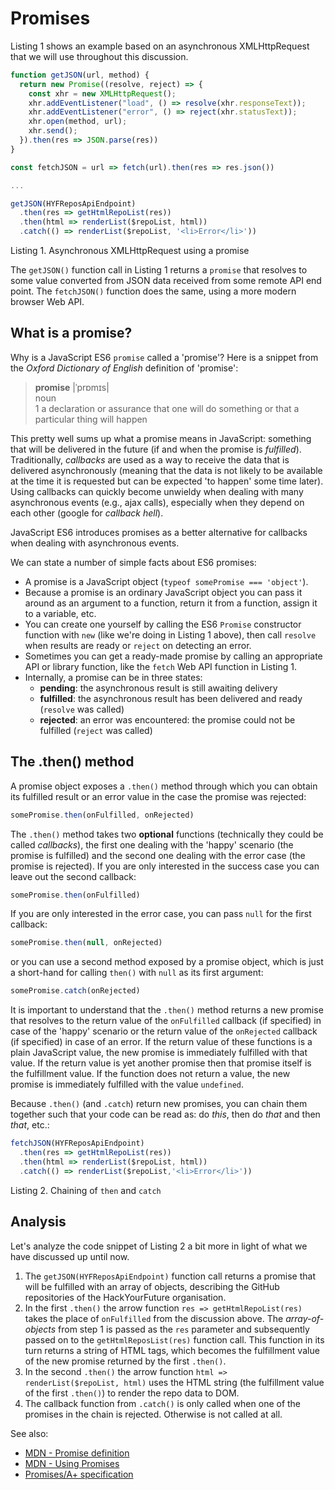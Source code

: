 # Promises

Listing 1 shows an example based on an asynchronous XMLHttpRequest that we will use throughout this discussion.

```js
function getJSON(url, method) {
  return new Promise((resolve, reject) => {
    const xhr = new XMLHttpRequest();
    xhr.addEventListener("load", () => resolve(xhr.responseText));
    xhr.addEventListener("error", () => reject(xhr.statusText));
    xhr.open(method, url);
    xhr.send();
  }).then(res => JSON.parse(res))
}

const fetchJSON = url => fetch(url).then(res => res.json())

...

getJSON(HYFReposApiEndpoint)
  .then(res => getHtmlRepoList(res))
  .then(html => renderList($repoList, html))
  .catch(() => renderList($repoList, '<li>Error</li>'))
```

Listing 1. Asynchronous XMLHttpRequest using a promise

The `getJSON()` function call in Listing 1 returns a `promise` that resolves to some value converted from JSON data received from some remote API end point. The `fetchJSON()` function does the same, using a more modern browser Web API.

## What is a promise?

Why is a JavaScript ES6 `promise` called a 'promise'? Here is a snippet from the *Oxford Dictionary of English* definition of 'promise':

> **promise** |ˈprɒmɪs|<br>
noun<br>
1 a declaration or assurance that one will do something or that a particular thing will happen

This pretty well sums up what a promise means in JavaScript: something that will be delivered in the future (if and when the promise is *fulfilled*). Traditionally, *callbacks* are used as a way to receive the data that is delivered asynchronously (meaning that the data is not likely to be available at the time it is requested but can be expected 'to happen' some time later). Using callbacks can quickly become unwieldy when dealing with many asynchronous events (e.g., ajax calls), especially when they depend on each other (google for *callback hell*).

JavaScript ES6 introduces promises as a better alternative for callbacks when dealing with asynchronous events.

We can state a number of simple facts about ES6 promises:

- A promise is a JavaScript object (`typeof somePromise === 'object'`).
- Because a promise is an ordinary JavaScript object you can pass it around as an argument to a function, return it from a function, assign it to a variable, etc.
- You can create one yourself by calling the ES6 `Promise` constructor function with `new` (like we're doing in Listing 1 above), then call `resolve` when results are ready or `reject` on detecting an error.
- Sometimes you can get a ready-made promise by calling an appropriate API or library function, like the `fetch` Web API function in Listing 1.
- Internally, a promise can be in three states:
   - **pending**: the asynchronous result is still awaiting delivery
   - **fulfilled**: the asynchronous result has been delivered and ready (`resolve` was called)
   - **rejected**: an error was encountered: the promise could not be fulfilled (`reject` was called)

## The .then() method

A promise object exposes a `.then()` method through which you can obtain its fulfilled result or an error value in the case the promise was rejected:

```js
somePromise.then(onFulfilled, onRejected)
```

The `.then()` method takes two **optional** functions (technically they could be called *callbacks*), the first one dealing with the 'happy' scenario (the promise is fulfilled) and the second one dealing with the error case (the promise is rejected). If you are only interested in the success case you can leave out the second callback:

```js
somePromise.then(onFulfilled)
```

If you are only interested in the error case, you can pass `null` for the first callback:

```js
somePromise.then(null, onRejected)
```

or you can use a second method exposed by a promise object, which is just a short-hand for calling `then()` with `null` as its first argument:

```js
somePromise.catch(onRejected)
```

It is important to understand that the `.then()` method returns a new promise that resolves to the return value of the `onFulfilled` callback (if specified) in case of the 'happy' scenario or the return value of the `onRejected` callback (if specified) in case of an error. If the return value of these functions is a plain JavaScript value, the new promise is immediately fulfilled with that value. If the return value is yet another promise then that promise itself is the fulfillment value. If the function does not return a value, the new promise is immediately fulfilled with the value `undefined`.

Because `.then()` (and `.catch`) return new promises, you can chain them together such that your code can be read as: do *this*, then do *that* and then *that*, etc.:

```js
fetchJSON(HYFReposApiEndpoint)
  .then(res => getHtmlRepoList(res))
  .then(html => renderList($repoList, html))
  .catch(() => renderList($repoList,'<li>Error</li>'))
```

Listing 2. Chaining of `then` and `catch`

## Analysis

Let's analyze the code snippet of Listing 2 a bit more in light of what we have discussed up until now.

1. The `getJSON(HYFReposApiEndpoint)` function call returns a promise that will be fulfilled with an array of objects, describing the GitHub repositories of the HackYourFuture organisation.
2. In the first `.then()` the arrow function `res => getHtmlRepoList(res)` takes the place of `onFulfilled` from the discussion above. The *array-of-objects* from step 1 is passed as the `res` parameter and subsequently passed on to the `getHtmlReposList(res)` function call. This function in its turn returns a string of HTML tags, which becomes the fulfillment value of the new promise returned by the first `.then()`.
3. In the second `.then()` the arrow function `html => renderList($repoList, html)` uses the HTML string (the fulfillment value of the first `.then()`) to render the repo data to DOM.
4. The callback function from `.catch()` is only called when one of the promises in the chain is rejected. Otherwise is not called at all.

See also:
- [MDN - Promise definition](https://developer.mozilla.org/en-US/docs/Web/JavaScript/Reference/Global_Objects/Promise)
- [MDN - Using Promises](https://developer.mozilla.org/en-US/docs/Web/JavaScript/Guide/Using_promises)
- [Promises/A+ specification](https://promisesaplus.com/)
